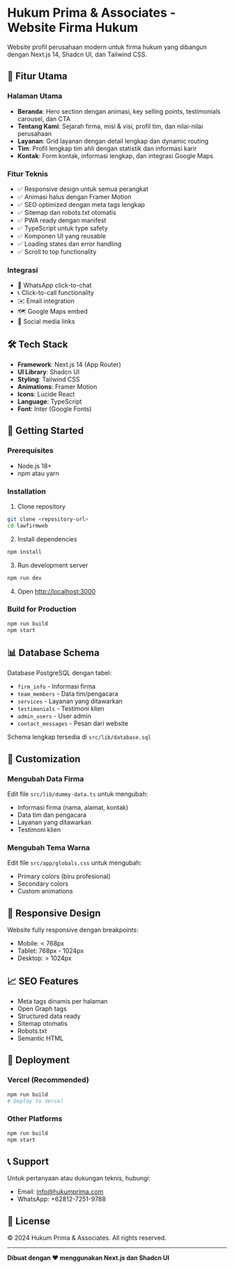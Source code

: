# Hukum Prima & Associates - Website Firma Hukum

Website profil perusahaan modern untuk firma hukum yang dibangun dengan Next.js 14, Shadcn UI, dan Tailwind CSS.

## 🚀 Fitur Utama

### Halaman Utama
- **Beranda**: Hero section dengan animasi, key selling points, testimonials carousel, dan CTA
- **Tentang Kami**: Sejarah firma, misi & visi, profil tim, dan nilai-nilai perusahaan
- **Layanan**: Grid layanan dengan detail lengkap dan dynamic routing
- **Tim**: Profil lengkap tim ahli dengan statistik dan informasi karir
- **Kontak**: Form kontak, informasi lengkap, dan integrasi Google Maps

### Fitur Teknis
- ✅ Responsive design untuk semua perangkat
- ✅ Animasi halus dengan Framer Motion
- ✅ SEO optimized dengan meta tags lengkap
- ✅ Sitemap dan robots.txt otomatis
- ✅ PWA ready dengan manifest
- ✅ TypeScript untuk type safety
- ✅ Komponen UI yang reusable
- ✅ Loading states dan error handling
- ✅ Scroll to top functionality

### Integrasi
- 📱 WhatsApp click-to-chat
- 📞 Click-to-call functionality
- ✉️ Email integration
- 🗺️ Google Maps embed
- 🔗 Social media links

## 🛠️ Tech Stack

- **Framework**: Next.js 14 (App Router)
- **UI Library**: Shadcn UI
- **Styling**: Tailwind CSS
- **Animations**: Framer Motion
- **Icons**: Lucide React
- **Language**: TypeScript
- **Font**: Inter (Google Fonts)

## 🚀 Getting Started

### Prerequisites
- Node.js 18+
- npm atau yarn

### Installation

1. Clone repository
```bash
git clone <repository-url>
cd lawfirmweb
```

2. Install dependencies
```bash
npm install
```

3. Run development server
```bash
npm run dev
```

4. Open [http://localhost:3000](http://localhost:3000)

### Build for Production

```bash
npm run build
npm start
```

## 📊 Database Schema

Database PostgreSQL dengan tabel:
- `firm_info` - Informasi firma
- `team_members` - Data tim/pengacara
- `services` - Layanan yang ditawarkan
- `testimonials` - Testimoni klien
- `admin_users` - User admin
- `contact_messages` - Pesan dari website

Schema lengkap tersedia di `src/lib/database.sql`

## 🎨 Customization

### Mengubah Data Firma
Edit file `src/lib/dummy-data.ts` untuk mengubah:
- Informasi firma (nama, alamat, kontak)
- Data tim dan pengacara
- Layanan yang ditawarkan
- Testimoni klien

### Mengubah Tema Warna
Edit file `src/app/globals.css` untuk mengubah:
- Primary colors (biru profesional)
- Secondary colors
- Custom animations

## 📱 Responsive Design

Website fully responsive dengan breakpoints:
- Mobile: < 768px
- Tablet: 768px - 1024px
- Desktop: > 1024px

## 📈 SEO Features

- Meta tags dinamis per halaman
- Open Graph tags
- Structured data ready
- Sitemap otomatis
- Robots.txt
- Semantic HTML

## 🚀 Deployment

### Vercel (Recommended)
```bash
npm run build
# Deploy to Vercel
```

### Other Platforms
```bash
npm run build
npm start
```

## 📞 Support

Untuk pertanyaan atau dukungan teknis, hubungi:
- Email: info@hukumprima.com
- WhatsApp: +62812-7251-9788

## 📄 License

© 2024 Hukum Prima & Associates. All rights reserved.

---

**Dibuat dengan ❤️ menggunakan Next.js dan Shadcn UI**
